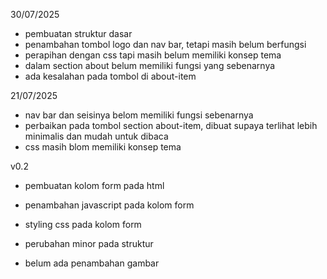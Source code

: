 30/07/2025
- pembuatan struktur dasar
- penambahan tombol logo dan nav bar, tetapi masih belum berfungsi
- perapihan dengan css tapi masih belum memiliki konsep tema
- dalam section about belum memiliki fungsi yang sebenarnya
- ada kesalahan pada tombol di about-item


21/07/2025
- nav bar dan seisinya belom memiliki fungsi sebenarnya
- perbaikan pada tombol section about-item, dibuat supaya terlihat lebih minimalis dan mudah untuk dibaca
- css masih blom memiliki konsep tema

v0.2
- pembuatan kolom form pada html
- penambahan javascript pada kolom form
- styling css pada kolom form
- perubahan minor pada struktur

- belum ada penambahan gambar
